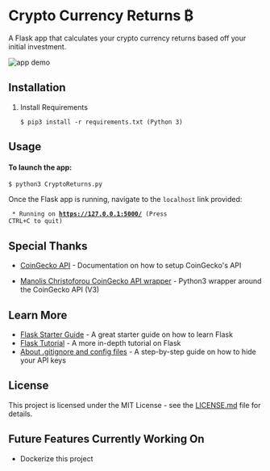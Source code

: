 # Crypto Currency Returns ₿

A Flask app that calculates your crypto currency returns based off your initial investment.

![app demo](Crypto_returns/static/images/website.gif)

## Installation
1. Install Requirements 

    ```$ pip3 install -r requirements.txt (Python 3)```

## Usage
#### To launch the app:
    $ python3 CryptoReturns.py

Once the Flask app is running, navigate to the `localhost` link provided:

<code> * Running on <b>https://127.0.0.1:5000/</b> (Press CTRL+C to quit)</code>


## Special Thanks

* [CoinGecko API](https://www.coingecko.com/en/api) - Documentation on how to setup CoinGecko's API

* [Manolis Christoforou CoinGecko API wrapper](https://github.com/man-c/pycoingecko) - Python3 wrapper around the CoinGecko API (V3)

## Learn More

* [Flask Starter Guide](https://www.freecodecamp.org/news/how-to-build-a-web-application-using-flask-and-deploy-it-to-the-cloud-3551c985e492/) - A great starter guide on how to learn Flask
* [Flask Tutorial](https://blog.miguelgrinberg.com/post/the-flask-mega-tutorial-part-i-hello-world) - A more in-depth tutorial on Flask
* [About .gitignore and config files](https://medium.com/black-tech-diva/hide-your-api-keys-7635e181a06c) - A step-by-step guide on how to hide your API keys

## License

This project is licensed under the MIT License - see the [LICENSE.md](https://github.com\Crypto_returns\LICENSE) file for details.

## Future Features Currently Working On
* Dockerize this project